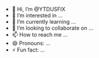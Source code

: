 - 👋 Hi, I’m @YTDUSFIX
- 👀 I’m interested in ...
- 🌱 I’m currently learning ...
- 💞️ I’m looking to collaborate on ...
- 📫 How to reach me ...
- 😄 Pronouns: ...
- ⚡ Fun fact: ...

<!---
YTDUSFIX/YTDUSFIX is a ✨ special ✨ repository because its `README.md` (this file) appears on your GitHub profile.
You can click the Preview link to take a look at your changes.
--->
